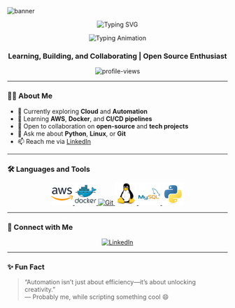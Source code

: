 <img src="https://user-images.githubusercontent.com/74038190/241765440-80728820-e06b-4f96-9c9e-9df46f0cc0a5.gif" alt="banner" width="100%" height="300px">

<p align="center">
  <img src="https://readme-typing-svg.herokuapp.com?font=Fira+Code&size=28&pause=1000&color=0E75B6&center=true&vCenter=true&width=500&lines=Hi+👋,+I'm+Pavan+Mhaske" alt="Typing SVG" />
</p>

<p align="center">
  <img src="https://readme-typing-svg.herokuapp.com?font=Fira+Code&weight=500&size=22&pause=1000&color=0E75B6&center=true&vCenter=true&width=435&lines=AWS+Enthusiast+☁️;Automation+Explorer+⚙️;Linux+Lover+🐧;Open+Source+Contributor+🌍" alt="Typing Animation" />
</p>
<h3 align="center">Learning, Building, and Collaborating | Open Source Enthusiast</h3>

<p align="center">
  <img src="https://komarev.com/ghpvc/?username=pavanmhaske&label=Profile%20views&color=0e75b6&style=flat" alt="profile-views" />
</p>

---

### 🧑‍💻 About Me

- 🔭 Currently exploring **Cloud** and **Automation**
- 🌱 Learning **AWS**, **Docker**, and **CI/CD pipelines**
- 🤝 Open to collaboration on **open-source** and **tech projects**
- 💬 Ask me about **Python**, **Linux**, or **Git**
- 📫 Reach me via [LinkedIn](https://www.linkedin.com/in/pavan-mhaske-8a6735325)

---

### 🛠️ Languages and Tools

<p align="center">
  <a href="https://aws.amazon.com" target="_blank" rel="noreferrer">
    <img src="https://raw.githubusercontent.com/devicons/devicon/master/icons/amazonwebservices/amazonwebservices-original-wordmark.svg" alt="AWS" width="50" height="50"/>
  </a>
  <a href="https://www.docker.com/" target="_blank" rel="noreferrer">
    <img src="https://raw.githubusercontent.com/devicons/devicon/master/icons/docker/docker-original-wordmark.svg" alt="Docker" width="50" height="50"/>
  </a>
  <a href="https://git-scm.com/" target="_blank" rel="noreferrer">
    <img src="https://www.vectorlogo.zone/logos/git-scm/git-scm-icon.svg" alt="Git" width="50" height="50"/>
  </a>
  <a href="https://www.linux.org/" target="_blank" rel="noreferrer">
    <img src="https://raw.githubusercontent.com/devicons/devicon/master/icons/linux/linux-original.svg" alt="Linux" width="50" height="50"/>
  </a>
  <a href="https://www.mysql.com/" target="_blank" rel="noreferrer">
    <img src="https://raw.githubusercontent.com/devicons/devicon/master/icons/mysql/mysql-original-wordmark.svg" alt="MySQL" width="50" height="50"/>
  </a>
  <a href="https://www.python.org" target="_blank" rel="noreferrer">
    <img src="https://raw.githubusercontent.com/devicons/devicon/master/icons/python/python-original.svg" alt="Python" width="50" height="50"/>
  </a>
</p>

---

### 🔗 Connect with Me

<p align="center">
  <a href="https://www.linkedin.com/in/pavan-mhaske-8a6735325" target="_blank">
    <img src="https://raw.githubusercontent.com/rahuldkjain/github-profile-readme-generator/master/src/images/icons/Social/linked-in-alt.svg" alt="LinkedIn" height="30" width="40" />
  </a>
</p>

---

### ✨ Fun Fact

> “Automation isn’t just about efficiency—it’s about unlocking creativity.”  
> — Probably me, while scripting something cool 😄
